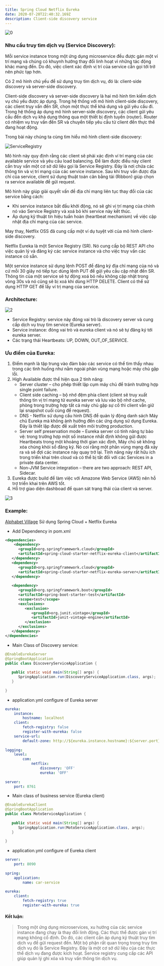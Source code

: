 ```yaml
---
title: Spring Cloud Netflix Eureka
date: 2020-07-28T22:40:32.169Z
description: Client-side discovery service
---
```


![0](0.png)

### Nhu cầu truy tìm dịch vụ (Service Discovery):

Mỗi service instance trong một ứng dụng microservice đều được gán một ví trí mạng và chúng có khuynh hướng thay đổi linh hoạt vì những tác động khác mang đến. Do đó, việc client xác định vị trí của service cần gọi tới trở nên phức tạp hơn.

Có 2 mô hình chủ yếu để sử dụng truy tìm dịch vụ, đó là: client-side discovery và server-side discovery.

Client-side discovery và server-side discovery là hai mô hình tìm kiếm dịch vụ chủ yếu được áp dụng. Trong hệ thống với mô hình client-side discovery, các client truy vấn đến SR, chọn một thực thể khả dụng và gửi yêu cầu đi. Trong hệ thống áp dụng mô hình server-side discovery, các client gửi yêu cầu đến dịch vụ khả dụng thông qua một thiết bị định tuyến (router). Router có nhiệm vụ truy vấn đến SR và chuyển tiếp yêu cầu từ client đến thực thể đang hoạt động.

Trong bài này chúng ta cùng tìm hiểu mô hình client-side discovery:

![ServiceRegistry](1.png)

Mô hình này quy định rằng các client sẽ phải xác định ví trí mạng của các available service và yêu cầu load balancing. Để làm được điều này client cần truy vấn một cơ sở dữ liệu gọi là Service Registry. Đây là nơi chứa các thông tin và vị trí mạng của các service instance. Sau khi truy vấn được địa chỉ của service, client sử dụng thuật toán cân bằng tải (Ribbon) giúp chọn ra service available để gửi request.



Mô hình này giúp giải quyết vấn đề địa chỉ mạng liên tục thay đổi của các service bằng cách:

- Khi service instance bắt đầu khởi động, nó sẽ ghi vị trí mạng của chính nó vào Service Registry và xoá bỏ khi service này kết thúc.
- Áp dụng kỹ thuật tín hiệu tuần hoàn (heartbeat mechanism) về việc cập nhật địa chỉ mạng của các service.


May thay, Netflix OSS đã cung cấp một ví dụ tuyệt vời của mô hình client-side discovery.

Netflix Eureka là một Service Registry (SR). Nó cung cấp bộ REST API cho việc quản lý và đăng ký các service instance và cho việc truy vấn các instance có sẵn.

Một service instance sử dụng lệnh POST để đăng ký địa chỉ mạng của nó và cứ mỗi 30 giây nó tiếp tục dùng lệnh PUT để gửi yêu cầu cập nhật đến SR. Thông tin của một service sẽ tự động xoá bỏ nếu không cập nhật trong vòng 30s và nó cũng sẽ bị xoá khi dùng HTTP DELETE. Client có thể sử dụng HTTP GET để lấy ví trị mạng của service.



### Architecture:

![2](2.png)

- Service Registry: service này đóng vai trò là discovery server và cung cấp dịch vụ truy tìm service (Eureka server).
- Service instance: đóng vai trò và eureka client và nó sẽ tự đăng ký tới eureka server.
- Các trạng thái Heartbeats: UP, DOWN, OUT_OF_SERVICE.

### Ưu điểm của Eureka:

1. Điểm mạnh là tập trung vào đảm bảo các service có thể tìm thấy nhau trong các tình huống như nằm ngoài phân vùng mạng hoặc máy chủ gặp lỗi.
2. High Available được thể hiện qua 2 tính năng:
    - Server cluster – cho phép thiết lập cụm máy chủ để tránh trường hợp single point failure.
    - Client side caching – bộ nhớ đệm phía client (client sẽ truy xuất thông tin vị trí mạng từ eureka server và lưu vào bộ nhớ cache, phòng trong trường hợp tất cả máy chủ gặp sự cố thì client vẫn giữ lại snapshot cuối cùng để request).
    - DNS - Netflix sử dụng cấu hình DNS để quản lý động danh sách Máy chủ Eureka mà không ảnh hưởng đến các ứng dụng sử dụng Eureka. Đây là thiết lập được đề xuất trên môi trường production.
    - Server self preservation mode – Eureka server có tính năng tự bảo vệ: trong trường hợp một số instance nhất định không gửi được Heartbeats trong một khoảng thời gian xác định, Máy chủ sẽ không xóa chúng khỏi sổ đăng ký. Nó coi rằng một phân vùng mạng đã xảy ra và sẽ đợi các instance này quay trở lại. Tính năng này rất hữu ích trong triển khai trên cloud và có thể bị tắt đối với các Services in a private data center.
    - Non-JVM Service integration – there are two approach: REST API, Sidecar.
3. Eureka được build để làm việc với Amazone Web Service (AWS) nên hỗ trợ triển khai trên AWS tốt.
4. Hỗ trợ giao diện dashboad để quan sát trạng thái của client và server.

![3](3.png)

### Example:

[Alphabet Village](https://github.com/thanhlengoc/springclould-netflix-eureka/tree/master)
Sử dụng Spring Cloud + Netflix Eureka
- Add Dependency in pom.xml
```xml
<dependencies>   
    <dependency>
      <groupId>org.springframework.cloud</groupId>
      <artifactId>spring-cloud-starter-netflix-eureka-client</artifactId>
   </dependency>
   <dependency>
      <groupId>org.springframework.cloud</groupId>
      <artifactId>spring-cloud-starter-netflix-eureka-server</artifactId>
   </dependency>
 
   <dependency>
      <groupId>org.springframework.boot</groupId>
      <artifactId>spring-boot-starter-test</artifactId>
      <scope>test</scope>
      <exclusions>
         <exclusion>
            <groupId>org.junit.vintage</groupId>
            <artifactId>junit-vintage-engine</artifactId>
         </exclusion>
      </exclusions>
   </dependency>
</dependencies>
```

- Main Class of Discovery service:

```java
@EnableEurekaServer
@SpringBootApplication
public class DiscoveryServiceApplication {
 
   public static void main(String[] args) {
      SpringApplication.run(DiscoveryServiceApplication.class, args);
   }
 
}
```

- application.yml configure of Eureka server 

```yaml
eureka:
    instance:
        hostname: localhost
    client:
        fetch-registry: false
        register-with-eureka: false
    service-url:
        default-zone: http://${eureka.instance.hostname}:${server.port}/eureka/
 
logging:
    level:
        com:
            netflix:
                discovery: 'OFF'
                eureka: 'OFF'
 
server:
    port: 8761
```

- Main class of business service (Eureka client)

```java
@EnableEurekaClient
@SpringBootApplication
public class MotoServiceApplication {
 
   public static void main(String[] args) {
      SpringApplication.run(MotoServiceApplication.class, args);
   }
 
}
```

- application.yml configure of Eureka client 

```yaml
server:
    port: 8090
 
spring:
    application:
        name: car-service
 
eureka:
    client:
        fetch-registry: true
        register-with-eureka: true
```

#### Kết luận:

> Trong một ứng dụng microservices, xu hướng của các service instance đang chạy là thay đổi linh động. 
> Các thực thể được gán vị trí mạng không cố định. Do đó, các client cần áp dụng kỹ thuật truy tìm dịch vụ để gửi request đến.
> Một bộ phận rất quan trọng trong truy tìm dịch vụ đó là Service Registry. 
> Đây là một cơ sở dữ liệu của các thực thể dịch vụ đang được kích hoạt. 
> Service registry cung cấp các API giúp quản lý ghi xóa và truy vấn thông tin dịch vụ.